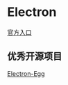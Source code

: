 # Electron

[官方入口](https://www.electronjs.org/)

## 优秀开源项目

[Electron-Egg](https://github.com/dromara/electron-egg)